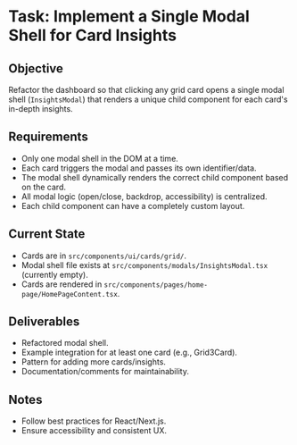 # Task: Implement a Single Modal Shell for Card Insights

## Objective
Refactor the dashboard so that clicking any grid card opens a single modal shell (`InsightsModal`) that renders a unique child component for each card's in-depth insights.

## Requirements
- Only one modal shell in the DOM at a time.
- Each card triggers the modal and passes its own identifier/data.
- The modal shell dynamically renders the correct child component based on the card.
- All modal logic (open/close, backdrop, accessibility) is centralized.
- Each child component can have a completely custom layout.

## Current State
- Cards are in `src/components/ui/cards/grid/`.
- Modal shell file exists at `src/components/modals/InsightsModal.tsx` (currently empty).
- Cards are rendered in `src/components/pages/home-page/HomePageContent.tsx`.

## Deliverables
- Refactored modal shell.
- Example integration for at least one card (e.g., Grid3Card).
- Pattern for adding more cards/insights.
- Documentation/comments for maintainability.

## Notes
- Follow best practices for React/Next.js.
- Ensure accessibility and consistent UX.